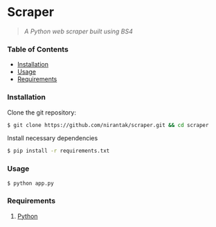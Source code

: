 # Scraper
> *A Python web scraper built using BS4*

### Table of Contents
* [Installation](#installation)
* [Usage](#usage)
* [Requirements](#requirements)

### Installation
Clone the git repository:
```bash
$ git clone https://github.com/nirantak/scraper.git && cd scraper
```

Install necessary dependencies
```bash
$ pip install -r requirements.txt
```

### Usage
```bash
$ python app.py
```

### Requirements
1. [Python](https://python.org)

